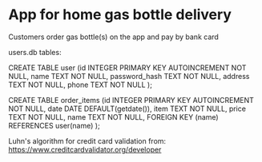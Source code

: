 # App for home gas bottle delivery

Customers order gas bottle(s) on the app and pay by bank card

users.db tables:

CREATE TABLE user (id INTEGER PRIMARY KEY AUTOINCREMENT NOT NULL, name TEXT NOT NULL, password_hash TEXT NOT NULL, address TEXT NOT NULL, phone TEXT NOT NULL );

CREATE TABLE order_items (id INTEGER PRIMARY KEY AUTOINCREMENT NOT NULL, date DATE DEFAULT(getdate()), item TEXT NOT NULL, price TEXT NOT NULL, name TEXT NOT NULL, FOREIGN KEY (name) REFERENCES user(name) );

Luhn's algorithm for credit card validation from: https://www.creditcardvalidator.org/developer
